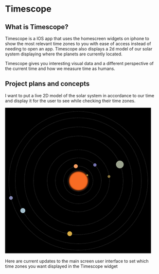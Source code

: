 # Timescope

## What is Timescope?

Timescope is a IOS app that uses the homescreen widgets on iphone to show the most relevant time zones 
to you with ease of access instead of needing to open an app. Timescope also displays a 2d model of 
our solar system displaying where the planets are currently located.

Timescope gives you interesting visual data and a different perspective of 
the current time and how we measure time as humans.

## Project plans and concepts
I want to put a live 2D model of the solar system in accordance to our time and display it for the user
to see while checking their time zones.

![solar system model](2DsolarSystem.png)

Here are current updates to the main screen user interface to set which time zones you want displayed in the Timescope widget

